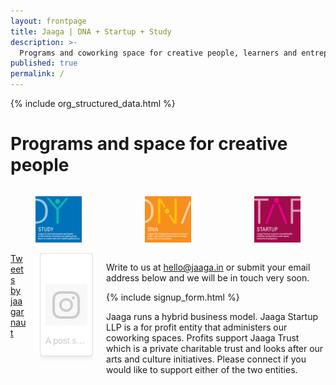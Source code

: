 ```yaml
---
layout: frontpage
title: Jaaga | DNA + Startup + Study
description: >-
  Programs and coworking space for creative people, learners and entrepreneurs
published: true
permalink: /
---
```


{% include org_structured_data.html %}

# Programs and space for creative people

<div class="columns is-multiline">
  <div class="column is-4">
    <figure>
      <a href="/study/"><img class="image" src="/assets/images/Study-S.jpg"/></a>
    </figure>
  </div>
  <div class="column is-4">
    <figure>
      <a href="/dna/"><img class="image" src="/assets/images/DNA-S.jpg"/></a>
    </figure>
  </div>
  <div class="column is-4">
    <figure>
      <a href="/startup/"><img class="image" src="/assets/images/Startup-S.jpg"/></a>
    </figure>
  </div>
</div>

<div class="columns is-multiline">
  <div class="column is-4">
      <a class="twitter-timeline" data-dnt="true" data-height="450" href="https://twitter.com/jaagarnaut?ref_src=twsrc%5Etfw">Tweets by jaagarnaut</a>
      <script async src="https://platform.twitter.com/widgets.js" charset="utf-8"></script>
  </div>
  <div class="column is-4">
    <blockquote class="instagram-media" data-instgrm-version="7" style=" background:#FFF; border:0; border-radius:3px; box-shadow:0 0 1px 0 rgba(0,0,0,0.5),0 1px 10px 0 rgba(0,0,0,0.15); margin: 1px; max-width:658px; padding:0; width:99.375%; width:-webkit-calc(100% - 2px); width:calc(100% - 2px);"><div style="padding:8px;"> <div style=" background:#F8F8F8; line-height:0; margin-top:40px; padding:50.0% 0; text-align:center; width:100%;"> <div style=" background:url(data:image/png;base64,iVBORw0KGgoAAAANSUhEUgAAACwAAAAsCAMAAAApWqozAAAABGdBTUEAALGPC/xhBQAAAAFzUkdCAK7OHOkAAAAMUExURczMzPf399fX1+bm5mzY9AMAAADiSURBVDjLvZXbEsMgCES5/P8/t9FuRVCRmU73JWlzosgSIIZURCjo/ad+EQJJB4Hv8BFt+IDpQoCx1wjOSBFhh2XssxEIYn3ulI/6MNReE07UIWJEv8UEOWDS88LY97kqyTliJKKtuYBbruAyVh5wOHiXmpi5we58Ek028czwyuQdLKPG1Bkb4NnM+VeAnfHqn1k4+GPT6uGQcvu2h2OVuIf/gWUFyy8OWEpdyZSa3aVCqpVoVvzZZ2VTnn2wU8qzVjDDetO90GSy9mVLqtgYSy231MxrY6I2gGqjrTY0L8fxCxfCBbhWrsYYAAAAAElFTkSuQmCC); display:block; height:44px; margin:0 auto -44px; position:relative; top:-22px; width:44px;"></div></div><p style=" color:#c9c8cd; font-family:Arial,sans-serif; font-size:14px; line-height:17px; margin-bottom:0; margin-top:8px; overflow:hidden; padding:8px 0 7px; text-align:center; text-overflow:ellipsis; white-space:nowrap;"><a href="https://www.instagram.com/p/BYI5CdMgbRJ/" style=" color:#c9c8cd; font-family:Arial,sans-serif; font-size:14px; font-style:normal; font-weight:normal; line-height:17px; text-decoration:none;" target="_blank">A post shared by JAAGA (@jaagarnaut)</a> on <time style=" font-family:Arial,sans-serif; font-size:14px; line-height:17px;" datetime="2017-08-23T14:02:02+00:00">Aug 23, 2017 at 7:02am PDT</time></p></div></blockquote>
<script async defer src="//platform.instagram.com/en_US/embeds.js"></script>
  </div>
  <div class="column is-4">
      <p class="is-size-5">
        Write to us at <a href="mailto:hello@jaaga.in">hello@jaaga.in</a> or submit your email address below and we will be in touch very soon.
      </p>
      {% include signup_form.html %}
      <p>
        Jaaga runs a hybrid business model. Jaaga Startup LLP is a for profit entity that administers our coworking spaces. Profits support Jaaga Trust which is a private charitable trust and looks after our arts and culture initiatives. Please connect if you would like to support either of the two entities.
      </p>
  </div>
</div>
